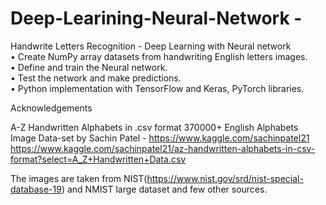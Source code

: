 # Deep-Learining-Neural-Network - 

Handwrite Letters Recognition - Deep Learning with Neural network<br>
• Create NumPy array datasets from handwriting English letters images.<br>
• Define and train the Neural network.<br>
• Test the network and make predictions.<br>
• Python implementation with TensorFlow and Keras, PyTorch libraries.<br>

Acknowledgements

A-Z Handwritten Alphabets in .csv format
370000+ English Alphabets Image Data-set
by Sachin Patel - https://www.kaggle.com/sachinpatel21
https://www.kaggle.com/sachinpatel21/az-handwritten-alphabets-in-csv-format?select=A_Z+Handwritten+Data.csv

The images are taken from NIST(https://www.nist.gov/srd/nist-special-database-19) and NMIST large dataset and few other sources.

